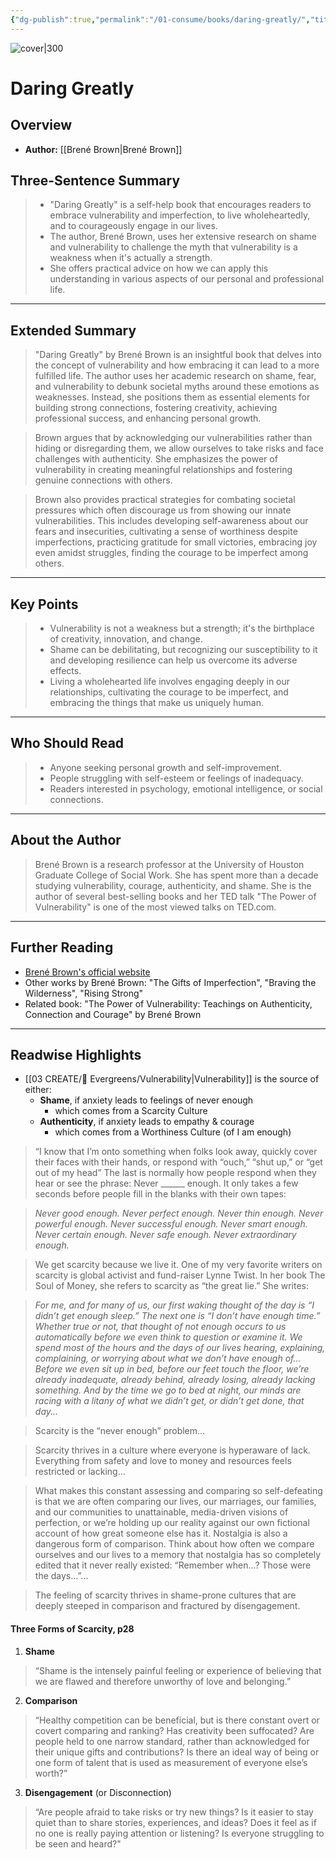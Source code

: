 ```yaml
---
{"dg-publish":true,"permalink":"/01-consume/books/daring-greatly/","title":"Daring Greatly","tags":["self-help","vulnerability","strenth","weakness","imperfection"]}
---
```


![cover|300](http://books.google.com/books/content?id=3rF7vvXa_yIC&printsec=frontcover&img=1&zoom=1&edge=curl&source=gbs_api)

# Daring Greatly

## Overview
- **Author:** [[Brené Brown\|Brené Brown]]

## Three-Sentence Summary
> - "Daring Greatly" is a self-help book that encourages readers to embrace vulnerability and imperfection, to live wholeheartedly, and to courageously engage in our lives.
> - The author, Brené Brown, uses her extensive research on shame and vulnerability to challenge the myth that vulnerability is a weakness when it's actually a strength.
> - She offers practical advice on how we can apply this understanding in various aspects of our personal and professional life.

---

## Extended Summary
> "Daring Greatly" by Brené Brown is an insightful book that delves into the concept of vulnerability and how embracing it can lead to a more fulfilled life. The author uses her academic research on shame, fear, and vulnerability to debunk societal myths around these emotions as weaknesses. Instead, she positions them as essential elements for building strong connections, fostering creativity, achieving professional success, and enhancing personal growth.

>Brown argues that by acknowledging our vulnerabilities rather than hiding or disregarding them, we allow ourselves to take risks and face challenges with authenticity. She emphasizes the power of vulnerability in creating meaningful relationships and fostering genuine connections with others.

>Brown also provides practical strategies for combating societal pressures which often discourage us from showing our innate vulnerabilities. This includes developing self-awareness about our fears and insecurities, cultivating a sense of worthiness despite imperfections, practicing gratitude for small victories, embracing joy even amidst struggles, finding the courage to be imperfect among others.

---

## Key Points
>- Vulnerability is not a weakness but a strength; it's the birthplace of creativity, innovation, and change.
>- Shame can be debilitating, but recognizing our susceptibility to it and developing resilience can help us overcome its adverse effects.
>- Living a wholehearted life involves engaging deeply in our relationships, cultivating the courage to be imperfect, and embracing the things that make us uniquely human.

---

## Who Should Read
> - Anyone seeking personal growth and self-improvement.
> - People struggling with self-esteem or feelings of inadequacy.
> - Readers interested in psychology, emotional intelligence, or social connections.

---

## About the Author
> Brené Brown is a research professor at the University of Houston Graduate College of Social Work. She has spent more than a decade studying vulnerability, courage, authenticity, and shame. She is the author of several best-selling books and her TED talk "The Power of Vulnerability" is one of the most viewed talks on TED.com. 

---

## Further Reading
- [Brené Brown's official website](https://brenebrown.com/)
- Other works by Brené Brown: "The Gifts of Imperfection", "Braving the Wilderness", "Rising Strong"
- Related book: "The Power of Vulnerability: Teachings on Authenticity, Connection and Courage" by Brené Brown
---

## Readwise Highlights

- [[03 CREATE/🌲 Evergreens/Vulnerability\|Vulnerability]] is the source of either:
	- **Shame**, if anxiety leads to feelings of never enough	
		- which comes from a Scarcity Culture
	- **Authenticity**, if anxiety leads to empathy & courage
		- which comes from a Worthiness Culture (of I am enough)



> “I know that I’m onto something when folks look away, quickly cover their faces with their hands, or respond with “ouch,” “shut up,” or “get out of my head” The last is normally how people respond when they hear or see the phrase: Never ______ enough. It only takes a few seconds before people fill in the blanks with their own tapes:

> *Never good enough. Never perfect enough. Never thin enough. Never powerful enough. Never successful enough. Never smart enough. Never certain enough. Never safe enough. Never 	extraordinary enough.*
	
> We get scarcity because we live it. One of my very favorite writers on scarcity is global activist and fund-raiser Lynne Twist. In her book The Soul of Money, she refers to scarcity as “the great lie.” She writes:

> *For me, and for many of us, our first waking thought of the day is “I didn’t get enough sleep.” The next 	one is “I don’t have enough time.” Whether true or not, that thought of not enough occurs to us 	automatically before we even think to question or examine it. We spend most of the hours and the days 	of our lives hearing, explaining, complaining, or worrying about what we don’t have enough of... Before 	we even sit up in bed, before our feet touch the floor, we’re already inadequate, already behind, 	already losing, already lacking something. And by the time we go to bed at night, our minds are racing 	with a litany of what we didn’t get, or didn’t get done, that day...*
	
> Scarcity is the “never enough” problem... 

> Scarcity thrives in a culture where everyone is hyperaware of lack. Everything from safety and love to money and resources feels restricted or lacking... 

> What makes this constant assessing and comparing so self-defeating is that we are often comparing our lives, our marriages, our families, and our communities to unattainable, media-driven visions of perfection, or we’re holding up our reality against our own fictional account of how great someone else has it. Nostalgia is also a dangerous form of comparison. Think about how often we compare ourselves and our lives to a memory that nostalgia has so completely edited that it never really existed: “Remember when...? Those were the days...”...

> The feeling of scarcity thrives in shame-prone cultures that are deeply steeped in comparison and fractured by disengagement. 

#### Three Forms of Scarcity, p28
1. **Shame**
> “Shame is the intensely painful feeling or experience of believing that we are flawed and therefore unworthy of love and belonging.” 

2. **Comparison**
> “Healthy competition can be beneficial, but is there constant overt or covert comparing and ranking? Has creativity been suffocated? Are people held to one narrow standard, rather than acknowledged for their unique gifts and contributions? Is there an ideal way of being or one form of talent that is used as measurement of everyone else’s worth?”

3. **Disengagement** (or Disconnection)
> “Are people afraid to take risks or try new things? Is it easier to stay quiet than to share stories, experiences, and ideas? Does it feel as if no one is really paying attention or listening? Is everyone struggling to be seen and heard?"

